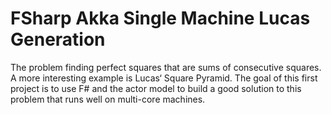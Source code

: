 # FSharp Akka Single Machine Lucas Generation
The problem finding perfect squares that are sums of consecutive squares. A more interesting example is Lucas‘ Square Pyramid. The goal of this first project is to use F# and the actor model to build a good solution to this problem that runs well on multi-core machines.
